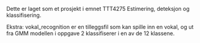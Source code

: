 Dette er laget som et prosjekt i emnet TTT4275 Estimering, deteksjon og klassifisering.

Ekstra: vokal_recognition er en tilleggsfil som kan spille inn en vokal, og ut fra GMM modellen i oppgave 2 klassifiserer i en av de 12 klassene.
